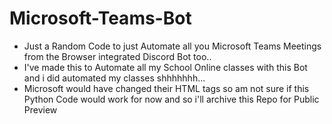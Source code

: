 # Microsoft-Teams-Bot

- Just a Random Code to just Automate all you Microsoft Teams Meetings from the Browser integrated Discord Bot too..
- I've made this to Automate all my School Online classes with this Bot and i did automated my classes shhhhhhh...
- Microsoft would have changed their HTML tags so am not sure if this Python Code would work for now and so i'll archive this Repo for Public Preview
